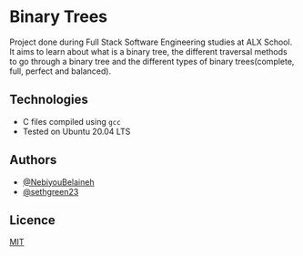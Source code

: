 # Binary Trees
Project done during Full Stack Software Engineering studies at ALX School. It aims to learn about what is a binary tree, the different traversal methods to go through a binary tree and the different types of binary trees(complete, full, perfect and balanced).

## Technologies
* C files compiled using ```gcc```
* Tested on Ubuntu 20.04 LTS

## Authors
* [@NebiyouBelaineh](https://github.com/NebiyouBelaineh)
* [@sethgreen23](https://github.com/sethgreen23)

## Licence
[MIT](https://choosealicense.com/licenses/mit/)
